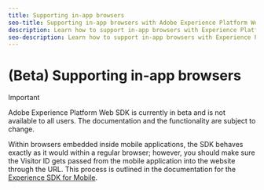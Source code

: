 ```yaml
---
title: Supporting in-app browsers
seo-title: Supporting in-app browsers with Adobe Experience Platform Web SDK
description: Learn how to support in-app browsers with Experience Platform Web SDK
seo-description: Learn how to support in-app browsers with Experience Platform Web SDK
---
```


# (Beta) Supporting in-app browsers

>[!IMPORTANT]
>
>Adobe Experience Platform Web SDK is currently in beta and is not available to all users. The documentation and the functionality are subject to change.

Within browsers embedded inside mobile applications, the SDK behaves exactly as it would within a regular browser; however, you should make sure the Visitor ID gets passed from the mobile application into the website through the URL. This process is outlined in the documentation for the [Experience SDK for Mobile](https://docs.adobe.com/content/help/en/mobile-services/ios/sdk-reference-ios/hybrid-app.html).
